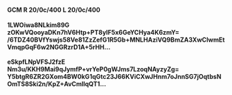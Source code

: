 #### GCM R 20/0c/400 L 20/0c/400
**1LWOiwa8NLkim89G**<br/>**zOKwVQooyaDKn7hV6Htp+PT8yIF5x6GeYCHya4K6zmY=**<br/>**/6TDZ40BVfYswjs58Ve81ZzZefG1R5Gb+MNLHAziVQ9BmZA3XwClwmEtVmqpGqF6w2NGGRzrD1A+5rHH...**<br/><br/>
**eSkpfLNpVFSJ2fzE**<br/>**Nm3u/KKH9Mai9qJymfP+vrYeP0gWJms7LzoqNAyzyZg=**<br/>**Y5btgR6ZR2GXom4BW0kG1qGtc23J66KViCXwJHnm7oJnnSG7jOqtbsNOmTS8Ski2n/KpZ+AvCmllqQT1...**